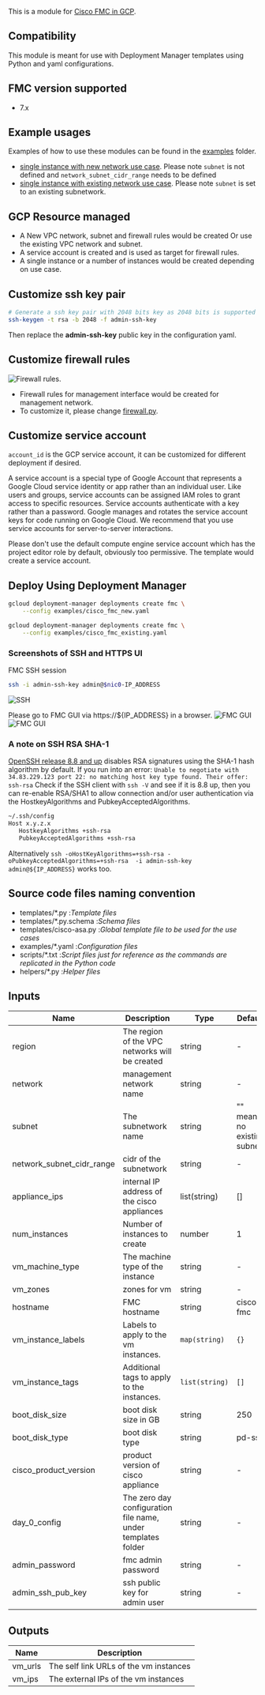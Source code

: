 This is a module for [Cisco FMC in GCP](https://www.cisco.com/c/en/us/td/docs/security/firepower/quick_start/fmcv/fpmc-virtual/fpmc-virtual-gcp.html). 


## Compatibility


This module is meant for use with Deployment Manager templates using Python and yaml configurations.

## FMC version supported
* 7.x

## Example usages

Examples of how to use these modules can be found in the [examples](examples/) folder.
- [single instance with new network use case](examples/cisco_fmc_new.yaml). Please note `subnet` is not defined and `network_subnet_cidr_range` needs to be defined
- [single instance with existing network use case](examples/cisco_fmc_existing.yaml). Please note `subnet` is set to an existing subnetwork. 


## GCP Resource managed

* A New VPC network, subnet and firewall rules would be created Or use the existing VPC network and subnet.
* A service account is created and is used as target for firewall rules.
* A single instance or a number of instances would be created depending on use case.

## Customize ssh key pair

```bash
# Generate a ssh key pair with 2048 bits key as 2048 bits is supported by ASA
ssh-keygen -t rsa -b 2048 -f admin-ssh-key
```

Then replace the **admin-ssh-key** public key in the configuration yaml.


## Customize firewall rules

![Firewall rules](images/firewall-rules.png).

* Firewall rules for management interface would be created for management network.
* To customize it, please change [firewall.py](templates/firewall.py).


## Customize service account

`account_id` is the GCP service account, it can be customized for different deployment if desired.

A service account is a special type of Google Account that represents a Google Cloud service identity or app rather than an individual user. Like users and groups, service accounts can be assigned IAM roles to grant access to specific resources. Service accounts authenticate with a key rather than a password. Google manages and rotates the service account keys for code running on Google Cloud. We recommend that you use service accounts for server-to-server interactions.

Please don't use the default compute engine service account which has the project editor role by default, obviously too permissive. The template would create a service account.


## Deploy Using Deployment Manager

```bash
gcloud deployment-manager deployments create fmc \
    --config examples/cisco_fmc_new.yaml

gcloud deployment-manager deployments create fmc \
    --config examples/cisco_fmc_existing.yaml
```


### Screenshots of SSH and HTTPS UI
FMC SSH session
```bash
ssh -i admin-ssh-key admin@$nic0-IP_ADDRESS
```
![SSH](images/ssh.png)

Please go to FMC GUI via https://${IP_ADDRESS} in a browser.
![FMC GUI](images/web-1.png)
![FMC GUI](images/web-2.png)


### A note on SSH RSA SHA-1

[OpenSSH release 8.8 and up](https://www.openssh.com/txt/release-8.8) disables RSA signatures using the SHA-1 hash algorithm by default.
If you run into an error: `Unable to negotiate with 34.83.229.123 port 22: no matching host key type found. Their offer: ssh-rsa`
Check if the SSH client with `ssh -V` and see if it is 8.8 up, then you can re-enable RSA/SHA1 to allow connection and/or user
authentication via the HostkeyAlgorithms and PubkeyAcceptedAlgorithms.
```bash
~/.ssh/config
Host x.y.z.x
   HostkeyAlgorithms +ssh-rsa
   PubkeyAcceptedAlgorithms +ssh-rsa
```

Alternatively ```ssh -oHostKeyAlgorithms=+ssh-rsa -oPubkeyAcceptedAlgorithms=+ssh-rsa  -i admin-ssh-key admin@${IP_ADDRESS}``` works too.
## Source code files naming convention

* templates/*.py :*Template files*
* templates/*.py.schema :*Schema files*
* templates/cisco-asa.py :*Global template file to be used for the use cases*
* examples/*.yaml :*Configuration files*
* scripts/*.txt :*Script files just for reference as the commands are replicated in the Python code*
* helpers/*.py :*Helper files*

## Inputs

| Name | Description | Type | Default | Required |
|------|-------------|------|---------|:--------:|
| region | The region of the VPC networks will be created | string | - | yes |
| network| management network name | string| - | yes |
| subnet | The subnetwork name| string | "" means no existing subnet | yes |
| network_subnet_cidr_range | cidr of the subnetwork | string | - | no |
| appliance_ips | internal IP address of the cisco appliances | list(string) | [] | yes|
| num_instances | Number of instances to create | number | 1 | yes |
| vm_machine_type | The machine type of the instance | string | - | yes |
| vm_zones | zones for vm | string| - | yes|
| hostname |  FMC hostname | string | cisco-fmc | no |
| vm\_instance\_labels | Labels to apply to the vm instances. | `map(string)` | `{}` | no |
| vm\_instance\_tags | Additional tags to apply to the instances.| `list(string)` | `[]` | no |
| boot_disk_size | boot disk size in GB | string | 250 | no |
| boot_disk_type | boot disk type | string | pd-ssd | no |
| cisco_product_version | product version of cisco appliance | string| - | no |
| day_0_config | The zero day configuration file name, under templates folder|string| - | no |
| admin_password | fmc admin password | string | - | no | 
| admin_ssh_pub_key| ssh public key for admin user | string| - | no |

## Outputs

| Name | Description |
|------|-------------|
| vm\_urls| The self link URLs of the vm instances|
| vm\_ips| The external IPs of the vm instances|
